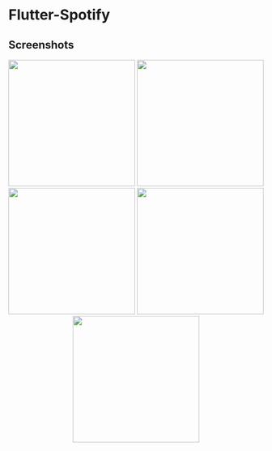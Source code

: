 # Flutter-Spotify




## Screenshots
<p align="center">

  <img src="https://user-images.githubusercontent.com/68896404/211239148-358216c0-4698-44c0-b908-92fdbc3c8edb.jpg" width="250">
  <img src="https://user-images.githubusercontent.com/68896404/211239165-1bca3c3f-6239-4b2e-845f-a2d21a45527f.jpg" width="250">

  <img src="https://user-images.githubusercontent.com/68896404/211239167-350d947f-7651-4249-b906-7f740c46d910.jpg" width="250">
   <img src="https://user-images.githubusercontent.com/68896404/211239193-9076b84e-7ee2-4022-96b2-82974d984c22.jpg" width="250">
    <img src="https://user-images.githubusercontent.com/68896404/211239198-e39d62c8-65b4-4d19-a86a-c9e23a6b50d5.jpg" width="250">
  </p>
  
 
